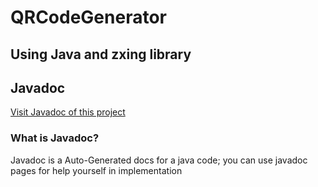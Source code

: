 # QRCodeGenerator
## Using Java and zxing library

## Javadoc

[Visit Javadoc of this project](https://stefifox.github.io/JavaQRGenerator/Javadoc/index.html)

### What is Javadoc?

Javadoc is a Auto-Generated docs for a java code; you can use javadoc pages for help yourself in implementation